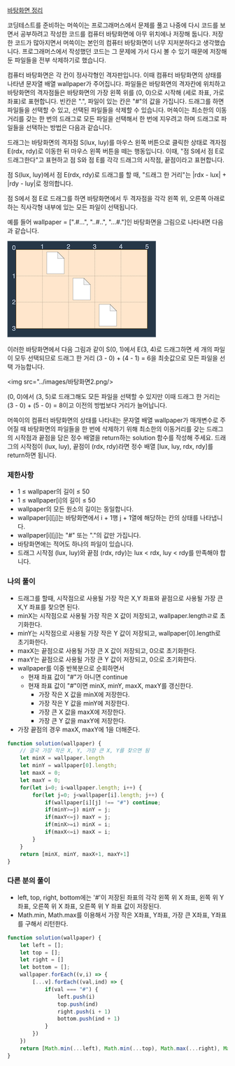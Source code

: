 <a href="https://school.programmers.co.kr/learn/courses/30/lessons/161990">바탕화면 정리</a>

코딩테스트를 준비하는 머쓱이는 프로그래머스에서 문제를 풀고 나중에 다시 코드를 보면서 공부하려고 작성한 코드를 컴퓨터 바탕화면에 아무 위치에나 저장해 둡니다. 저장한 코드가 많아지면서 머쓱이는 본인의 컴퓨터 바탕화면이 너무 지저분하다고 생각했습니다. 프로그래머스에서 작성했던 코드는 그 문제에 가서 다시 볼 수 있기 때문에 저장해 둔 파일들을 전부 삭제하기로 했습니다.

컴퓨터 바탕화면은 각 칸이 정사각형인 격자판입니다. 이때 컴퓨터 바탕화면의 상태를 나타낸 문자열 배열 wallpaper가 주어집니다. 파일들은 바탕화면의 격자칸에 위치하고 바탕화면의 격자점들은 바탕화면의 가장 왼쪽 위를 (0, 0)으로 시작해 (세로 좌표, 가로 좌표)로 표현합니다. 빈칸은 ".", 파일이 있는 칸은 "#"의 값을 가집니다. 드래그를 하면 파일들을 선택할 수 있고, 선택된 파일들을 삭제할 수 있습니다. 머쓱이는 최소한의 이동거리를 갖는 한 번의 드래그로 모든 파일을 선택해서 한 번에 지우려고 하며 드래그로 파일들을 선택하는 방법은 다음과 같습니다.

드래그는 바탕화면의 격자점 S(lux, luy)를 마우스 왼쪽 버튼으로 클릭한 상태로 격자점 E(rdx, rdy)로 이동한 뒤 마우스 왼쪽 버튼을 떼는 행동입니다. 이때, "점 S에서 점 E로 드래그한다"고 표현하고 점 S와 점 E를 각각 드래그의 시작점, 끝점이라고 표현합니다.

점 S(lux, luy)에서 점 E(rdx, rdy)로 드래그를 할 때, "드래그 한 거리"는 |rdx - lux| + |rdy - luy|로 정의합니다.

점 S에서 점 E로 드래그를 하면 바탕화면에서 두 격자점을 각각 왼쪽 위, 오른쪽 아래로 하는 직사각형 내부에 있는 모든 파일이 선택됩니다.

예를 들어 wallpaper = [".#...", "..#..", "...#."]인 바탕화면을 그림으로 나타내면 다음과 같습니다.

<img src="../images/바탕화면1.png"/>

이러한 바탕화면에서 다음 그림과 같이 S(0, 1)에서 E(3, 4)로 드래그하면 세 개의 파일이 모두 선택되므로 드래그 한 거리 (3 - 0) + (4 - 1) = 6을 최솟값으로 모든 파일을 선택 가능합니다.

<img src="../images/바탕화면2.png/>

(0, 0)에서 (3, 5)로 드래그해도 모든 파일을 선택할 수 있지만 이때 드래그 한 거리는 (3 - 0) + (5 - 0) = 8이고 이전의 방법보다 거리가 늘어납니다.

머쓱이의 컴퓨터 바탕화면의 상태를 나타내는 문자열 배열 wallpaper가 매개변수로 주어질 때 바탕화면의 파일들을 한 번에 삭제하기 위해 최소한의 이동거리를 갖는 드래그의 시작점과 끝점을 담은 정수 배열을 return하는 solution 함수를 작성해 주세요. 드래그의 시작점이 (lux, luy), 끝점이 (rdx, rdy)라면 정수 배열 [lux, luy, rdx, rdy]를 return하면 됩니다.

### 제한사항

- 1 ≤ wallpaper의 길이 ≤ 50
- 1 ≤ wallpaper[i]의 길이 ≤ 50
- wallpaper의 모든 원소의 길이는 동일합니다.
- wallpaper[i][j]는 바탕화면에서 i + 1행 j + 1열에 해당하는 칸의 상태를 나타냅니다.
- wallpaper[i][j]는 "#" 또는 "."의 값만 가집니다.
- 바탕화면에는 적어도 하나의 파일이 있습니다.
- 드래그 시작점 (lux, luy)와 끝점 (rdx, rdy)는 lux < rdx, luy < rdy를 만족해야 합니다.

### 나의 풀이

- 드래그를 할때, 시작점으로 사용될 가장 작은 X,Y 좌표와 끝점으로 사용될 가장 큰 X,Y 좌표를 찾으면 된다.
- minX는 시작점으로 사용될 가장 작은 X 값이 저장되고, wallpaper.lengthㄹ로 초기화한다.
- minY는 시작점으로 사용될 가장 작은 Y 값이 저장되고, wallpaper[0].length로 초기화한다.
- maxX는 끝점으로 사용될 가장 큰 X 값이 저장되고, 0으로 초기화한다.
- maxY는 끝점으로 사용될 가장 큰 Y 값이 저장되고, 0으로 초기화한다.
- wallpaper를 이중 반복분으로 순회하면서
    - 현재 좌표 값이 "#"가 아니면 continue
    - 현재 좌표 값이 "#"이면 minX, minY, maxX, maxY를 갱신한다.
        - 가장 작은 X 값을 minX에 저장한다.
        - 가장 작은 Y 값을 minY에 저장한다.
        - 가장 큰 X 값을 maxX에 저장한다.
        - 가장 큰 Y 값을 maxY에 저장한다.
- 가장 끝점의 경우 maxX, maxY에 1을 더해준다.

```js
function solution(wallpaper) {
    // 결국 가장 작은 X, Y, 가장 큰 X, Y를 찾으면 됨
    let minX = wallpaper.length
    let minY = wallpaper[0].length;
    let maxX = 0;
    let maxY = 0;
    for(let i=0; i<wallpaper.length; i++) {
        for(let j=0; j<wallpaper[i].length; j++) {
            if(wallpaper[i][j] !== "#") continue;
            if(minY>=j) minY = j;
            if(maxY<=j) maxY = j;
            if(minX>=i) minX = i;
            if(maxX<=i) maxX = i;
        }
    }
    return [minX, minY, maxX+1, maxY+1]
}
```

### 다른 분의 풀이 

- left, top, right, bottom에는 '#'이 저장된 좌표의 각각 왼쪽 위 X 좌표, 왼쪽 위 Y 좌표, 오른쪽 위 X 좌표, 오른쪽 위 Y 좌표 값이 저장된다.
- Math.min, Math.max를 이용해서 가장 작은 X좌표, Y좌표, 가장 큰 X좌표, Y좌표를 구해서 리턴한다.

```js
function solution(wallpaper) {
    let left = [];
    let top = [];
    let right = []
    let bottom = [];
    wallpaper.forEach((v,i) => {
        [...v].forEach((val,ind) => {
            if(val === "#") {
                left.push(i)
                top.push(ind)
                right.push(i + 1)
                bottom.push(ind + 1)
            }
        })
    })
    return [Math.min(...left), Math.min(...top), Math.max(...right), Math.max(...bottom)]
}
```